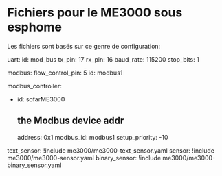 # Fichiers pour le ME3000 sous esphome

Les fichiers sont basés sur ce genre de configuration:

uart:
  id: mod_bus
  tx_pin: 17
  rx_pin: 16
  baud_rate: 115200
  stop_bits: 1

modbus:
  flow_control_pin: 5
  id: modbus1

modbus_controller:
  - id: sofarME3000
    ## the Modbus device addr
    address: 0x1
    modbus_id: modbus1
    setup_priority: -10

text_sensor: !include me3000/me3000-text_sensor.yaml
sensor: !include me3000/me3000-sensor.yaml
binary_sensor: !include me3000/me3000-binary_sensor.yaml
